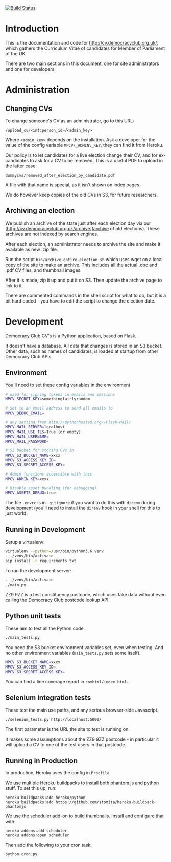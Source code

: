[![Build Status](https://travis-ci.org/frabcus/mpcv.svg?branch=master)](https://travis-ci.org/frabcus/mpcv)


Introduction
============

This is the documentation and code for http://cv.democracyclub.org.uk/, which
gathers the Curriculum Vitae of candidates for Member of Parliament of the UK.

There are two main sections in this document, one for site administrators
and one for developers.


Administration
==============

Changing CVs
------------

To change someone's CV as an administrator, go to this URL:

```
/upload_cv/<int:person_id>/<admin_key>
```

Where `<admin_key>` depends on the installation. Ask a developer for the value
of the config variable `MPCV\_ADMIN\_KEY`, they can find it from Heroku.

Our policy is to let candidates for a live election change their CV, and for
ex-candidates to ask for a CV to be removed. This is a useful PDF to upload
in the latter case:

```
dummycvs/removed_after_election_by_candidate.pdf
```

A file with that name is special, as it isn't shown on index pages.

We do however keep copies of the old CVs in S3, for future researchers. 


Archiving an election
---------------------

We publish an archive of the state just after each election day via our
[http://cv.democracyclub.org.uk/archive](archive of old elections). These
archives are not indexed by search engines.

After each election, an administrator needs to archive the site and make it
available as new .zip file. 

Run the script `bin/archive-entire-election.sh` which uses wget on a local copy
of the site to make an archive. This includes all the actual .doc and .pdf CV
files, and thumbnail images.

After it is made, zip it up and put it on S3. Then update the archive page
to link to it.

There are commented commands in the shell script for what to do, but it is a
bit hard coded - you have to edit the script to change the election date.


Development
===========

Democracy Club CV's is a Python application, based on Flask. 

It doesn't have a database. All data that changes is stored in an S3 bucket.
Other data, such as names of candidates, is loaded at startup from other
Democracy Club APIs.


Environment
-----------

You'll need to set these config variables in the environment

```sh
# used for signing tokens in emails and sessions
MPCV_SECRET_KEY=somethingfairlyrandom

# set to an email address to send all emails to
MPCV_DEBUG_EMAIL=

# any setting from http://pythonhosted.org//Flask-Mail/
MPCV_MAIL_SERVER=localhost
MPCV_MAIL_USE_TLS=True (or empty)
MPCV_MAIL_USERNAME=
MPCV_MAIL_PASSWORD=

# S3 bucket for storing CVs in
MPCV_S3_BUCKET_NAME=xxxx
MPCV_S3_ACCESS_KEY_ID=
MPCV_S3_SECRET_ACCESS_KEY=

# Admin functions accessible with this
MPCV_ADMIN_KEY=xxxx

# Disable asset bundling (for debugging)
MPCV_ASSETS_DEBUG=true
```

The file `.envrc` is in `.gitignore` if you want to do this with
`direnv` during development (you'll need to install the `direnv`
hook in your shell for this to just work).


Running in Development
----------------------

Setup a virtualenv:

```sh
virtualenv --python=/usr/bin/python3.6 venv
. ./venv/bin/activate
pip install -r requirements.txt
```

To run the development server:

```sh
. ./venv/bin/activate
./main.py
```

ZZ9 9ZZ is a test constituency postcode, which uses fake data without even
calling the Democracy Club postcode lookup API.


Python unit tests
-----------------

These aim to test all the Python code.

```sh
./main_tests.py
```

You need the S3 bucket environment variables set, even when testing.
And no other environment variables (`main_tests.py` sets some itself).

```sh
MPCV_S3_BUCKET_NAME=xxxx
MPCV_S3_ACCESS_KEY_ID=
MPCV_S3_SECRET_ACCESS_KEY=
```

You can find a line coverage report in `covhtml/index.html`.


Selenium integration tests
--------------------------

These test the main use paths, and any serious browser-side Javascript.

```sh
./selenium_tests.py http://localhost:5000/
```

The first parameter is the URL the site to test is running on. 

It makes some assumptions about the ZZ9 9ZZ postcode - in particular it will
upload a CV to one of the test users in that postcode.


Running in Production
---------------------

In production, Heroku uses the config in `Procfile`.

We use multiple Heroku buildpacks to install both phantom.js and python stuff.
To set this up, run:

```
heroku buildpacks:add heroku/python
heroku buildpacks:add https://github.com/stomita/heroku-buildpack-phantomjs
```

We use the scheduler add-on to build thumbnails. Install and configure that
with:

```
heroku addons:add scheduler
heroku addons:open scheduler
```

Then add the following to your cron task:

```
python cron.py
```


